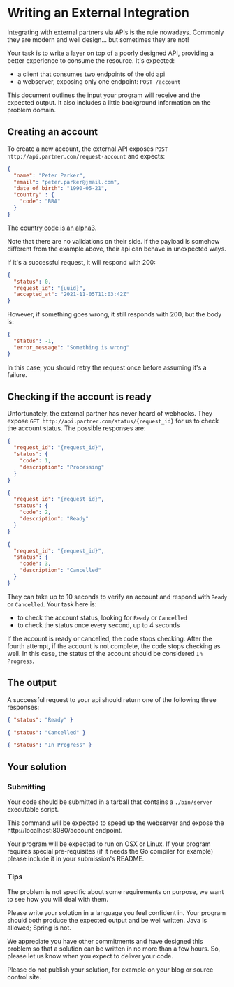 # Writing an External Integration

Integrating with external partners via APIs is the rule nowadays. Commonly they are modern and well design... but 
sometimes they are not!

Your task is to write a layer on top of a poorly designed API, providing a better experience to consume the 
resource. It's expected:

* a client that consumes two endpoints of the old api
* a webserver, exposing only one endpoint: `POST /account`

This document outlines the input your program will receive and the expected output. It also
includes a little background information on the problem domain.

## Creating an account

To create a new account, the external API exposes `POST http://api.partner.com/request-account` and expects:

```json
{
  "name": "Peter Parker",
  "email": "peter.parker@jmail.com",
  "date_of_birth": "1990-05-21",
  "country" : {
    "code": "BRA"
  }
}
```
The [country code is an alpha3](https://www.iban.com/country-codes).

Note that there are no validations on their side. If the payload is somehow different from the example above, their api 
can behave in unexpected ways.

If it's a successful request, it will respond with 200:
```json
{
  "status": 0,
  "request_id": "{uuid}",
  "accepted_at": "2021-11-05T11:03:42Z"
}
```

However, if something goes wrong, it still responds with 200, but the body is:
```json
{
  "status": -1, 
  "error_message": "Something is wrong"
}
```

In this case, you should retry the request once before assuming it's a failure.

## Checking if the account is ready

Unfortunately, the external partner has never heard of webhooks. They expose
`GET http://api.partner.com/status/{request_id}` for us to check the account status. The possible responses are:

```json
{
  "request_id": "{request_id}",
  "status": {
    "code": 1,
    "description": "Processing"
  }
}
```

```json
{
  "request_id": "{request_id}",
  "status": {
    "code": 2,
    "description": "Ready"
  }
}
```

```json
{
  "request_id": "{request_id}",
  "status": {
    "code": 3,
    "description": "Cancelled"
  }
}
```

They can take up to 10 seconds to verify an account and respond with `Ready` or `Cancelled`. Your task here is:

* to check the account status, looking for `Ready` or `Cancelled`
* to check the status once every second, up to 4 seconds

If the account is ready or cancelled, the code stops checking. After the fourth attempt, if the account is not complete,
the code stops checking as well. In this case, the status of the account should be considered `In Progress`.

## The output

A successful request to your api should return one of the following three responses:

```json
{ "status": "Ready" }
```

```json
{ "status": "Cancelled" }
```

```json
{ "status": "In Progress" }
```

## Your solution

### Submitting

Your code should be submitted in a tarball that contains a `./bin/server` executable script.

This command will be expected to speed up the webserver and expose the http://localhost:8080/account endpoint.

Your program will be expected to run on OSX or Linux. If your program requires special pre-requisites
(if it needs the Go compiler for example) please include it in your submission's README.

### Tips

The problem is not specific about some requirements on purpose, we want to see how you will deal with them. 

Please write your solution in a language you feel confident in. Your program should both produce
the expected output and be well written. Java is allowed; Spring is not.

We appreciate you have other commitments and have designed this problem so that a solution can be written in no 
more than a few hours. So, please let us know when you expect to deliver your code.

Please do not publish your solution, for example on your blog or source control site.
